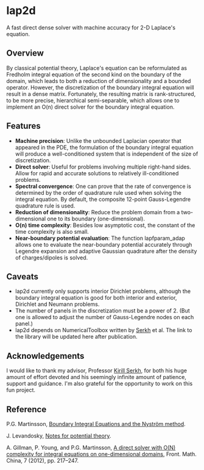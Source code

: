 # lap2d
A fast direct dense solver with machine accuracy for 2-D Laplace's equation.

## Overview
By classical potential theory, Laplace's equation can be reformulated as Fredholm integral equation of the second kind on the boundary of the domain, which leads to both a reduction of dimensionality and a bounded operator. However, the discretization of the boundary integral equation will result in a dense matrix. Fortunately, the resulting matrix is rank-structured, to be more precise, hierarchical semi-separable, which allows one to implement an O(n) direct solver for the boundary integral equation.

## Features
* **Machine precision**: Unlike the unbounded Laplacian operator that appeared in the PDE, the formulation of the boundary integral equation will produce a well-conditioned system that is independent of the size of discretization.
* **Direct solver**: Useful for problems involving multiple right-hand sides. Allow for rapid and accurate solutions to relatively ill-conditioned problems.
* **Spectral convergence**: One can prove that the rate of convergence is determined by the order of quadrature rule used when solving the integral equation. By default, the composite 12-point Gauss-Legendre quadrature rule is used.
* **Reduction of dimensionality**: Reduce the problem domain from a two-dimensional one to its boundary (one-dimensional).
* **O(n) time complexity**: Besides low asymptotic cost, the constant of the time complexity is also small.
* **Near-boundary potential evaluation**: The function lapfparam_adap allows one to evaluate the near-boundary potential accurately through Legendre expansion and adaptive Gaussian quadrature after the density of charges/dipoles is solved.

## Caveats
* lap2d currently only supports interior Dirichlet problems, although the boundary integral equation is good for both interior and exterior, Dirichlet and Neumann problems.
* The number of panels in the discretization must be a power of 2. (But one is allowed to adjust the number of Gauss-Legendre nodes on each panel.)
* lap2d depends on NumericalToolbox written by [Serkh](http://www.math.toronto.edu/~kserkh/) et al. The link to the library will be updated here after publication.

## Acknowledgements
I would like to thank my advisor, Professor [Kirill Serkh](http://www.math.toronto.edu/~kserkh/), for both his huge amount of effort devoted and his seemingly infinite amount of patience, support and guidance. I'm also grateful for the opportunity to work on this fun project.

## Reference
P.G. Martinsson, [Boundary Integral Equations and the Nyström method](https://amath.colorado.edu/faculty/martinss/2014_CBMS/Lectures/lecture08.pdf).

J. Levandosky, [Notes for potential theory](https://web.stanford.edu/class/math220b/handouts/potential.pdf).

A. Gillman, P. Young, and P.G. Martinsson, [A direct solver with O(N) complexity for integral equations on one-dimensional domains](https://arxiv.org/pdf/1105.5372.pdf), Front. Math. China, 7 (2012), pp. 217–247.

